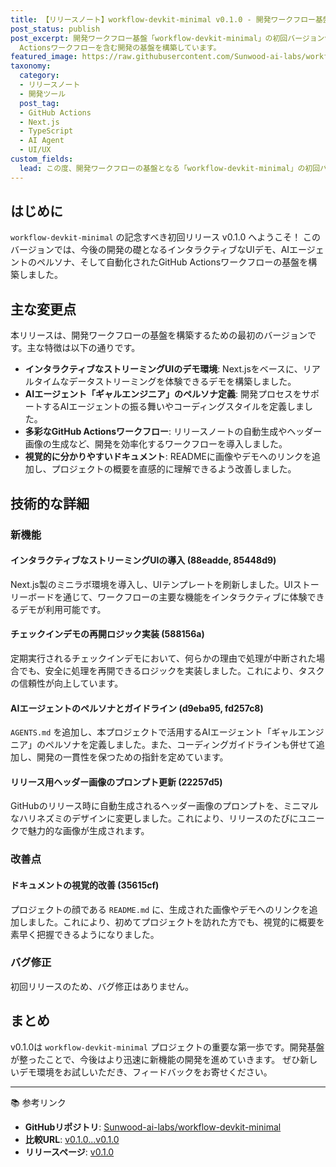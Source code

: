 ```yaml
---
title: 【リリースノート】workflow-devkit-minimal v0.1.0 - 開発ワークフロー基盤の初回リリース
post_status: publish
post_excerpt: 開発ワークフロー基盤「workflow-devkit-minimal」の初回バージョンv0.1.0をリリースしました。本バージョンでは、インタラクティブなストリーミングUIのデモ、AIエージェントのペルソナ定義、多彩なGitHub
  Actionsワークフローを含む開発の基盤を構築しています。
featured_image: https://raw.githubusercontent.com/Sunwood-ai-labs/workflow-devkit-minimal/main/generated-images/release-v0.1.0-20251024_182418/imagen-4-ultra_2025-10-24T18-25-11-517Z_a_minimalistic_line_art_of_a_tiny_hedgehog__illust_1.png
taxonomy:
  category:
  - リリースノート
  - 開発ツール
  post_tag:
  - GitHub Actions
  - Next.js
  - TypeScript
  - AI Agent
  - UI/UX
custom_fields:
  lead: この度、開発ワークフローの基盤となる「workflow-devkit-minimal」の初回バージョン v0.1.0 をリリースしました。このリリースには、インタラクティブなUIデモやAIエージェントのペルソナ定義など、今後の開発を加速させるための基盤が含まれています。
---
```


## はじめに
`workflow-devkit-minimal` の記念すべき初回リリース v0.1.0 へようこそ！
このバージョンでは、今後の開発の礎となるインタラクティブなUIデモ、AIエージェントのペルソナ、そして自動化されたGitHub Actionsワークフローの基盤を構築しました。

## 主な変更点
本リリースは、開発ワークフローの基盤を構築するための最初のバージョンです。主な特徴は以下の通りです。

- **インタラクティブなストリーミングUIのデモ環境**: Next.jsをベースに、リアルタイムなデータストリーミングを体験できるデモを構築しました。
- **AIエージェント「ギャルエンジニア」のペルソナ定義**: 開発プロセスをサポートするAIエージェントの振る舞いやコーディングスタイルを定義しました。
- **多彩なGitHub Actionsワークフロー**: リリースノートの自動生成やヘッダー画像の生成など、開発を効率化するワークフローを導入しました。
- **視覚的に分かりやすいドキュメント**: READMEに画像やデモへのリンクを追加し、プロジェクトの概要を直感的に理解できるよう改善しました。

## 技術的な詳細
### 新機能
#### インタラクティブなストリーミングUIの導入 (88eadde, 85448d9)
Next.js製のミニラボ環境を導入し、UIテンプレートを刷新しました。UIストーリーボードを通じて、ワークフローの主要な機能をインタラクティブに体験できるデモが利用可能です。

#### チェックインデモの再開ロジック実装 (588156a)
定期実行されるチェックインデモにおいて、何らかの理由で処理が中断された場合でも、安全に処理を再開できるロジックを実装しました。これにより、タスクの信頼性が向上しています。

#### AIエージェントのペルソナとガイドライン (d9eba95, fd257c8)
`AGENTS.md` を追加し、本プロジェクトで活用するAIエージェント「ギャルエンジニア」のペルソナを定義しました。また、コーディングガイドラインも併せて追加し、開発の一貫性を保つための指針を定めています。

#### リリース用ヘッダー画像のプロンプト更新 (22257d5)
GitHubのリリース時に自動生成されるヘッダー画像のプロンプトを、ミニマルなハリネズミのデザインに変更しました。これにより、リリースのたびにユニークで魅力的な画像が生成されます。

### 改善点
#### ドキュメントの視覚的改善 (35615cf)
プロジェクトの顔である `README.md` に、生成された画像やデモへのリンクを追加しました。これにより、初めてプロジェクトを訪れた方でも、視覚的に概要を素早く把握できるようになりました。

### バグ修正
初回リリースのため、バグ修正はありません。

## まとめ
v0.1.0は `workflow-devkit-minimal` プロジェクトの重要な第一歩です。開発基盤が整ったことで、今後はより迅速に新機能の開発を進めていきます。
ぜひ新しいデモ環境をお試しいただき、フィードバックをお寄せください。

---
📚 参考リンク
- **GitHubリポジトリ**: [Sunwood-ai-labs/workflow-devkit-minimal](https://github.com/Sunwood-ai-labs/workflow-devkit-minimal)
- **比較URL**: [v0.1.0...v0.1.0](https://github.com/Sunwood-ai-labs/workflow-devkit-minimal/compare/v0.1.0...v0.1.0)
- **リリースページ**: [v0.1.0](https://github.com/Sunwood-ai-labs/workflow-devkit-minimal/releases/tag/v0.1.0)
